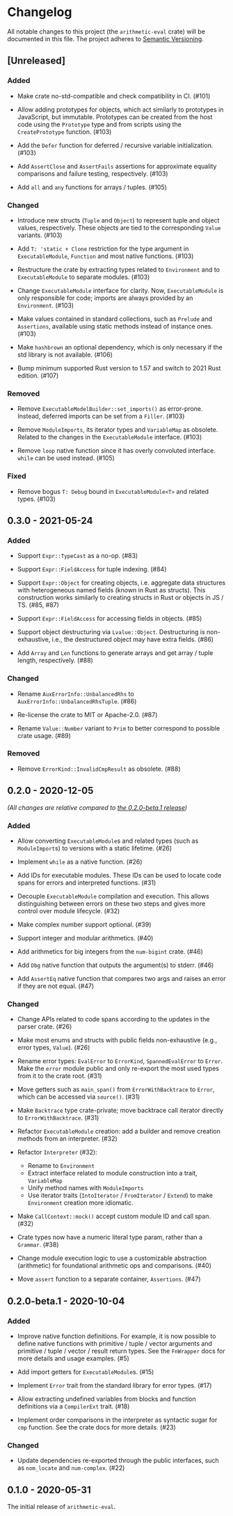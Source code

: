 # Changelog

All notable changes to this project (the `arithmetic-eval` crate) will be
documented in this file. The project adheres to [Semantic Versioning](http://semver.org/spec/v2.0.0.html).

## [Unreleased]

### Added

- Make crate no-std-compatible and check compatibility in CI. (#101)

- Allow adding prototypes for objects, which act similarly to
  prototypes in JavaScript, but immutable. Prototypes can be created
  from the host code using the `Prototype` type and from scripts
  using the `CreatePrototype` function. (#103)

- Add the `Defer` function for deferred / recursive variable initialization. (#103)

- Add `AssertClose` and `AssertFails` assertions for approximate equality comparisons
  and failure testing, respectively. (#103)

- Add `all` and `any` functions for arrays / tuples. (#105)

### Changed

- Introduce new structs (`Tuple` and `Object`) to represent tuple and object values,
  respectively. These objects are tied to the corresponding `Value` variants. (#103)

- Add `T: 'static + Clone` restriction for the type argument in `ExecutableModule`, `Function`
  and most native functions. (#103)

- Restructure the crate by extracting types related to `Environment` and to `ExecutableModule`
  to separate modules. (#103)

- Change `ExecutableModule` interface for clarity. Now, `ExecutableModule`
  is only responsible for code; imports are always provided by an `Environment`. (#103)

- Make values contained in standard collections, such as `Prelude` and `Assertions`,
  available using static methods instead of instance ones. (#103)

- Make `hashbrown` an optional dependency, which is only necessary if the std library
  is not available. (#106)

- Bump minimum supported Rust version to 1.57 and switch to 2021 Rust edition. (#107)

### Removed

- Remove `ExecutableModelBuilder::set_imports()` as error-prone. Instead, deferred imports
  can be set from a `Filler`. (#103)

- Remove `ModuleImports`, its iterator types and `VariableMap` as obsolete.
  Related to the changes in the `ExecutableModule` interface. (#103)

- Remove `loop` native function since it has overly convoluted interface.
  `while` can be used instead. (#105)

### Fixed

- Remove bogus `T: Debug` bound in `ExecutableModule<T>` and related types. (#103)

## 0.3.0 - 2021-05-24

### Added

- Support `Expr::TypeCast` as a no-op. (#83)

- Support `Expr::FieldAccess` for tuple indexing. (#84)

- Support `Expr::Object` for creating objects, i.e. aggregate data structures
  with heterogeneous named fields (known in Rust as structs). This construction
  works similarly to creating structs in Rust or objects in JS / TS. (#85, #87)

- Support `Expr::FieldAccess` for accessing fields in objects. (#85)

- Support object destructuring via `Lvalue::Object`. Destructuring is non-exhaustive,
  i.e., the destructured object may have extra fields. (#86)

- Add `Array` and `Len` functions to generate arrays and get array / tuple length,
  respectively. (#88)

### Changed

- Rename `AuxErrorInfo::UnbalancedRhs` to `AuxErrorInfo::UnbalancedRhsTuple`. (#86)

- Re-license the crate to MIT or Apache-2.0. (#87)

- Rename `Value::Number` variant to `Prim` to better correspond to possible crate
  usage. (#89)

### Removed

- Remove `ErrorKind::InvalidCmpResult` as obsolete. (#88)

## 0.2.0 - 2020-12-05

*(All changes are relative compared to [the 0.2.0-beta.1 release](#020-beta1---2020-10-04))* 

### Added

- Allow converting `ExecutableModule`s and related types (such as `ModuleImport`s)
  to versions with a static lifetime. (#26)

- Implement `while` as a native function. (#26)

- Add IDs for executable modules. These IDs can be used to locate code spans for errors
  and interpreted functions. (#31)

- Decouple `ExecutableModule` compilation and execution. This allows distinguishing
  between errors on these two steps and gives more control over module lifecycle. (#32)

- Make complex number support optional. (#39)

- Support integer and modular arithmetics. (#40)

- Add arithmetics for big integers from the `num-bigint` crate. (#46)

- Add `Dbg` native function that outputs the argument(s) to stderr. (#46)

- Add `AssertEq` native function that compares two args and raises an error
  if they are not equal. (#47)

### Changed

- Change APIs related to code spans according to the updates in the parser crate. (#26)

- Make most enums and structs with public fields non-exhaustive (e.g., error types,
  `Value`). (#26)

- Rename error types: `EvalError` to `ErrorKind`, `SpannedEvalError` to `Error`.
  Make the `error` module public and only re-export the most used types from it
  to the crate root. (#31)

- Move getters such as `main_span()` from `ErrorWithBacktrace` to `Error`, which
  can be accessed via `source()`. (#31)

- Make `Backtrace` type crate-private; move backtrace call iterator
  directly to `ErrorWithBacktrace`. (#31)

- Refactor `ExecutableModule` creation: add a builder and remove creation
  methods from an interpreter. (#32)

- Refactor `Interpreter` (#32):

  - Rename to `Environment`
  - Extract interface related to module construction into a trait, `VariableMap`
  - Unify method names with `ModuleImports`
  - Use iterator traits (`IntoIterator` / `FromIterator` / `Extend`) to make
    `Environment` creation more idiomatic.

- Make `CallContext::mock()` accept custom module ID and call span. (#32)

- Crate types now have a numeric literal type param, rather than a `Grammar`. (#38)

- Change module execution logic to use a customizable abstraction (arithmetic)
  for foundational arithmetic ops and comparisons. (#40)

- Move `assert` function to a separate container, `Assertions`. (#47)

## 0.2.0-beta.1 - 2020-10-04

### Added

- Improve native function definitions. For example, it is now possible to
  define native functions with primitive / tuple / vector arguments
  and primitive / tuple / vector / result return types. See the `FnWrapper` docs
  for more details and usage examples. (#5)

- Add import getters for `ExecutableModule`s. (#15)

- Implement `Error` trait from the standard library for error types. (#17)

- Allow extracting undefined variables from blocks and function definitions
  via a `CompilerExt` trait. (#18)

- Implement order comparisons in the interpreter as syntactic sugar for `cmp`
  function. See the crate docs for more details. (#23)

### Changed

- Update dependencies re-exported through the public interfaces, such as
  `nom_locate` and `num-complex`. (#22)

## 0.1.0 - 2020-05-31

The initial release of `arithmetic-eval`.
